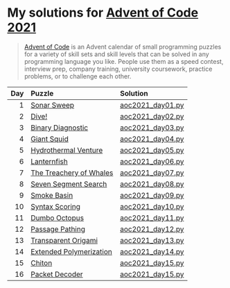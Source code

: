 # My solutions for [Advent of Code 2021](https://adventofcode.com/2021)

> [Advent of Code](https://adventofcode.com/2021/about) is an Advent calendar of small
> programming puzzles for a variety of skill sets and skill levels that can be solved in
> any programming language you like. People use them as a speed contest, interview prep,
> company training, university coursework, practice problems, or to challenge each other.

| Day | Puzzle                                                          | Solution                             |
| --: | :-------------------------------------------------------------- | :----------------------------------- |
|   1 | [Sonar Sweep](https://adventofcode.com/2021/day/1)              | [aoc2021_day01.py](aoc2021_day01.py) |
|   2 | [Dive!](https://adventofcode.com/2021/day/2)                    | [aoc2021_day02.py](aoc2021_day02.py) |
|   3 | [Binary Diagnostic](https://adventofcode.com/2021/day/3)        | [aoc2021_day03.py](aoc2021_day03.py) |
|   4 | [Giant Squid](https://adventofcode.com/2021/day/4)              | [aoc2021_day04.py](aoc2021_day04.py) |
|   5 | [Hydrothermal Venture](https://adventofcode.com/2021/day/5)     | [aoc2021_day05.py](aoc2021_day05.py) |
|   6 | [Lanternfish](https://adventofcode.com/2021/day/6)              | [aoc2021_day06.py](aoc2021_day06.py) |
|   7 | [The Treachery of Whales](https://adventofcode.com/2021/day/7)  | [aoc2021_day07.py](aoc2021_day07.py) |
|   8 | [Seven Segment Search](https://adventofcode.com/2021/day/8)     | [aoc2021_day08.py](aoc2021_day08.py) |
|   9 | [Smoke Basin](https://adventofcode.com/2021/day/9)              | [aoc2021_day09.py](aoc2021_day09.py) |
|  10 | [Syntax Scoring](https://adventofcode.com/2021/day/10)          | [aoc2021_day10.py](aoc2021_day10.py) |
|  11 | [Dumbo Octopus](https://adventofcode.com/2021/day/11)           | [aoc2021_day11.py](aoc2021_day11.py) |
|  12 | [Passage Pathing](https://adventofcode.com/2021/day/12)         | [aoc2021_day12.py](aoc2021_day12.py) |
|  13 | [Transparent Origami](https://adventofcode.com/2021/day/13)     | [aoc2021_day13.py](aoc2021_day13.py) |
|  14 | [Extended Polymerization](https://adventofcode.com/2021/day/14) | [aoc2021_day14.py](aoc2021_day14.py) |
|  15 | [Chiton](https://adventofcode.com/2021/day/15)                  | [aoc2021_day15.py](aoc2021_day15.py) |
|  16 | [Packet Decoder](https://adventofcode.com/2021/day/16)          | [aoc2021_day15.py](aoc2021_day16.py) |